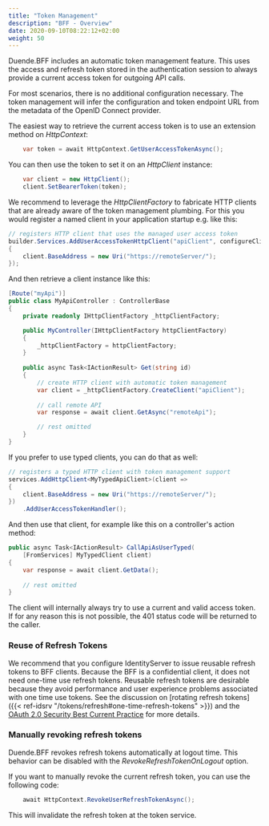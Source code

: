 ```yaml
---
title: "Token Management"
description: "BFF - Overview"
date: 2020-09-10T08:22:12+02:00
weight: 50
---
```


Duende.BFF includes an automatic token management feature. This uses the access and refresh token stored in the authentication session to always provide a current access token for outgoing API calls.

For most scenarios, there is no additional configuration necessary. The token management will infer the configuration and token endpoint URL from the metadata of the OpenID Connect provider.

The easiest way to retrieve the current access token is to use an extension method on *HttpContext*:

```cs
    var token = await HttpContext.GetUserAccessTokenAsync();
```

You can then use the token to set it on an *HttpClient* instance:

```cs
    var client = new HttpClient();
    client.SetBearerToken(token);
```

We recommend to leverage the *HttpClientFactory* to fabricate HTTP clients that are already aware of the token management plumbing. For this you would register a named client in your application startup e.g. like this:

```cs
// registers HTTP client that uses the managed user access token
builder.Services.AddUserAccessTokenHttpClient("apiClient", configureClient: client =>
{
    client.BaseAddress = new Uri("https://remoteServer/");
});
```

And then retrieve a client instance like this:

```cs
[Route("myApi")]
public class MyApiController : ControllerBase
{
    private readonly IHttpClientFactory _httpClientFactory;

    public MyController(IHttpClientFactory httpClientFactory)
    {
        _httpClientFactory = httpClientFactory;
    }
    
    public async Task<IActionResult> Get(string id)
    {
        // create HTTP client with automatic token management
        var client = _httpClientFactory.CreateClient("apiClient");
        
        // call remote API
        var response = await client.GetAsync("remoteApi");

        // rest omitted
    }
}
```

If you prefer to use typed clients, you can do that as well:

```cs
// registers a typed HTTP client with token management support
services.AddHttpClient<MyTypedApiClient>(client =>
{
    client.BaseAddress = new Uri("https://remoteServer/");
})
    .AddUserAccessTokenHandler();
```

And then use that client, for example like this on a controller's action method:

```cs
public async Task<IActionResult> CallApiAsUserTyped(
    [FromServices] MyTypedClient client)
{
    var response = await client.GetData();
    
    // rest omitted
}
```

The client will internally always try to use a current and valid access token. If for any reason this is not possible, the 401 status code will be returned to the caller. 

### Reuse of Refresh Tokens
We recommend that you configure IdentityServer to issue reusable refresh tokens to BFF clients. Because the BFF is a confidential client, it does not need one-time use refresh tokens. Reusable refresh tokens are desirable because they avoid  performance and user experience problems associated with one time use tokens. See the discussion on [rotating refresh tokens]({{< ref-idsrv "/tokens/refresh#one-time-refresh-tokens" >}}) and the [OAuth 2.0 Security Best Current Practice](https://datatracker.ietf.org/doc/html/draft-ietf-oauth-security-topics#section-2.2.2) for more details.

### Manually revoking refresh tokens
Duende.BFF revokes refresh tokens automatically at logout time. This behavior can be disabled with the *RevokeRefreshTokenOnLogout* option.

If you want to manually revoke the current refresh token, you can use the following code:

```cs
    await HttpContext.RevokeUserRefreshTokenAsync();
```

This will invalidate the refresh token at the token service.
